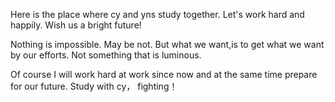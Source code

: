 Here is the place where cy and yns study together.
Let's work hard and happily.
Wish us a bright future!

Nothing is impossible.
May be not.
But what we want,is to get what we want by our efforts.
Not something that is luminous.

Of course I will work hard at work since now and at the same time prepare for our future. Study with cy， fighting！

